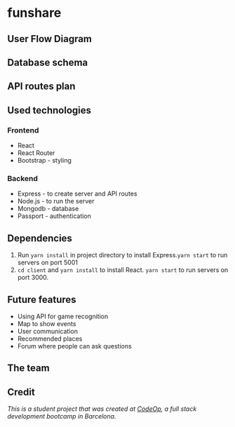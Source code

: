 # funshare

## User Flow Diagram

## Database schema

## API routes plan

## Used technologies

### Frontend

- React
- React Router
- Bootstrap - styling

### Backend

- Express - to create server and API routes
- Node.js - to run the server
- Mongodb - database
- Passport - authentication

## Dependencies

1. Run `yarn install` in project directory to install Express.`yarn start` to run servers on port 5001
2. `cd client` and `yarn install` to install React. `yarn start` to run servers on port 3000.

## Future features

- Using API for game recognition
- Map to show events
- User communication
- Recommended places
- Forum where people can ask questions

## The team

## Credit

_This is a student project that was created at [CodeOp](http://CodeOp.tech), a full stack development bootcamp in Barcelona._
